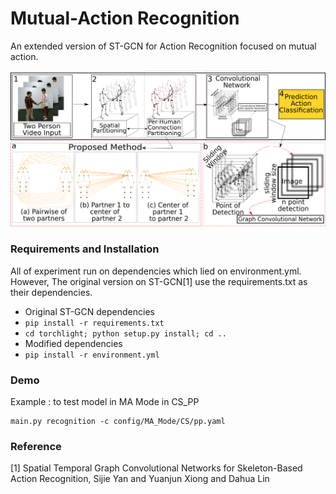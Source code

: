 # **Mutual-Action Recognition**
An extended version of ST-GCN for Action Recognition focused on mutual action.

<div align="center">
    <img src="resource/info/coba.png">
</div>


### Requirements and Installation
All of experiment run on dependencies which lied on environment.yml. However, The original version on ST-GCN[1] use the requirements.txt as their dependencies.

- Original ST-GCN dependencies
 - `pip install -r requirements.txt`
 - `cd torchlight; python setup.py install; cd ..`
- Modified dependencies
 - `pip install -r environment.yml`

### Demo

Example : to test model in MA Mode in CS_PP
 ```
main.py recognition -c config/MA_Mode/CS/pp.yaml
```

### Reference
[1] Spatial Temporal Graph Convolutional Networks for Skeleton-Based Action Recognition, Sijie Yan and Yuanjun Xiong and Dahua Lin

